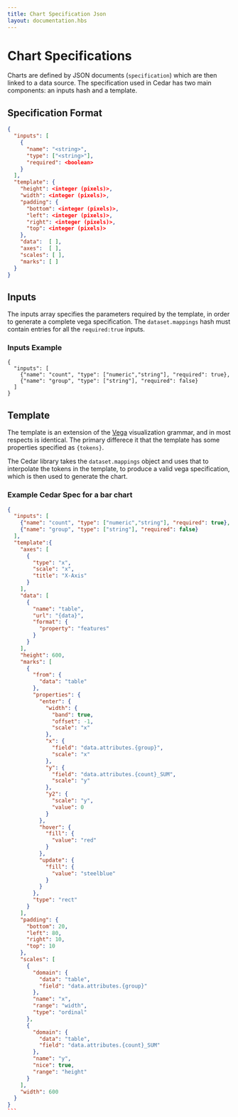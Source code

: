 ```yaml
---
title: Chart Specification Json
layout: documentation.hbs
---
```


# Chart Specifications

Charts are defined by JSON documents (`specification`) which are then linked to a data source. The specification used in Cedar has two main components: an inputs hash and a template.

## Specification Format

```json
{
  "inputs": [ 
    { 
      "name": "<string>", 
      "type": ["<string>"], 
      "required": <boolean>
    } 
  ],
  "template": {
    "height": <integer (pixels)>,
    "width": <integer (pixels)>,
    "padding": {
      "bottom": <integer (pixels)>, 
      "left": <integer (pixels)>, 
      "right": <integer (pixels)>, 
      "top": <integer (pixels)> 
    },
    "data":  [ ],
    "axes":  [ ],
    "scales": [ ],
    "marks": [ ]
  }
}
```


## Inputs
The inputs array specifies the parameters required by the template, in order to generate a complete vega specification. The `dataset.mappings` hash must contain entries for all the `required:true` inputs.

### Inputs Example
```
{
  "inputs": [
    {"name": "count", "type": ["numeric","string"], "required": true},
    {"name": "group", "type": ["string"], "required": false}
  ]
}
```



## Template
The template is an extension of the [Vega](https://github.com/trifacta/vega/wiki) visualization grammar, and in most respects is identical. The primary differece it that the template has some properties specified as `{tokens}`.

The Cedar library takes the `dataset.mappings` object and uses that to interpolate the tokens in the template, to produce a valid vega specification, which is then used to generate the chart.

### Example Cedar Spec for a bar chart


````json
{
  "inputs": [
    {"name": "count", "type": ["numeric","string"], "required": true},
    {"name": "group", "type": ["string"], "required": false}
  ],
  "template":{
    "axes": [
      {
        "type": "x",
        "scale": "x",
        "title": "X-Axis"
      }
    ],
    "data": [
      {
        "name": "table",
        "url": "{data}",
        "format": {
          "property": "features"
        }
      }
    ],
    "height": 600,
    "marks": [
      {
        "from": {
          "data": "table"
        },
        "properties": {
          "enter": {
            "width": {
              "band": true,
              "offset": -1,
              "scale": "x"
            },
            "x": {
              "field": "data.attributes.{group}",
              "scale": "x"
            },
            "y": {
              "field": "data.attributes.{count}_SUM",
              "scale": "y"
            },
            "y2": {
              "scale": "y",
              "value": 0
            }
          },
          "hover": {
            "fill": {
              "value": "red"
            }
          },
          "update": {
            "fill": {
              "value": "steelblue"
            }
          }
        },
        "type": "rect"
      }
    ],
    "padding": {
      "bottom": 20,
      "left": 80,
      "right": 10,
      "top": 10
    },
    "scales": [
      {
        "domain": {
          "data": "table",
          "field": "data.attributes.{group}"
        },
        "name": "x",
        "range": "width",
        "type": "ordinal"
      },
      {
        "domain": {
          "data": "table",
          "field": "data.attributes.{count}_SUM"
        },
        "name": "y",
        "nice": true,
        "range": "height"
      }
    ],
    "width": 600
  }
}
```